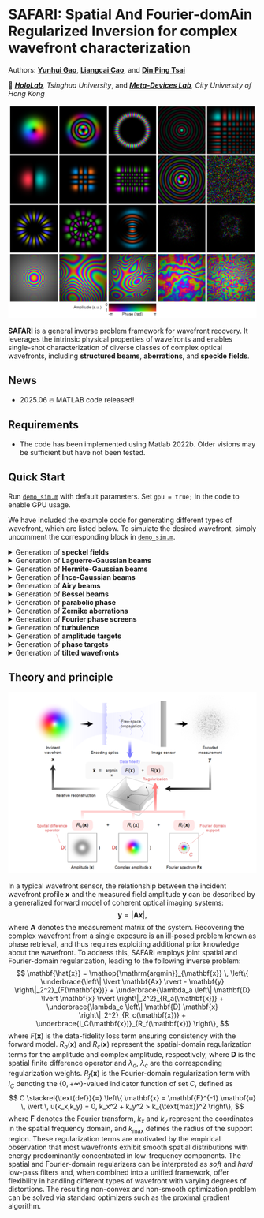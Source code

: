 # **SAFARI**: **S**patial **A**nd **F**ourier-dom**A**in **R**egularized **I**nversion for complex wavefront characterization

Authors: **[Yunhui Gao](https://github.com/Yunhui-Gao)**, **[Liangcai Cao](https://scholar.google.com/citations?user=FYYb_-wAAAAJ&hl=en)**, and **[Din Ping Tsai](https://www.cityu.edu.hk/stfprofile/dptsai.htm)**

:school: *[**HoloLab**](http://www.holoddd.com/), Tsinghua University*, and *[**Meta-Devices Lab**](https://dinpingtsai.wixsite.com/mysite), City University of Hong Kong*



<p align="left">
<img src="imgs/fig1.png", width='800'>
</p>


**SAFARI** is a general inverse problem framework for wavefront recovery. It leverages the intrinsic physical properties of wavefronts and enables single-shot characterization of diverse classes of complex optical wavefronts, including **structured beams**, **aberrations**, and **speckle fields**.

## News

- 2025.06 :fire: MATLAB code released!


## Requirements
- The code has been implemented using Matlab 2022b. Older visions may be sufficient but have not been tested.

## Quick Start
Run [`demo_sim.m`](https://github.com/THUHoloLab/SAFARI/blob/master/demo_sim.m) with default parameters. Set `gpu = true;` in the code to enable GPU usage.

We have included the example code for generating different types of wavefront, which are listed below. To simulate the desired wavefront, simply uncomment the corresponding block in [`demo_sim.m`](https://github.com/THUHoloLab/SAFARI/blob/master/demo_sim.m).

<details>
<summary> Generation of <strong>speckel fields</strong></summary>

```matlab
rng(0)                          % random seed, for reproducibility
grain_size = 8;                 % speckle grain size (pixel)
m = round(n/grain_size);        % number of speckles in one dimension
m = round((m+1)/2)*2;           % make m an even number
u = exp(1i*rand(m,m)*2*pi);     % random phase uniformly sampled in [0,2pi)
wavefront = fftshift(fft2(fftshift(zeropad(u,(n-m)/2)))); % fft to obtain speckles
```

</details>

<details>
<summary> Generation of <strong>Laguerre-Gaussian beams</strong></summary>

```matlab
[X,Y] = meshgrid((-n/2:n/2-1)*params.pxsize);   % define 2D coordinate (mm)
z = 0;      % z position (mm)
w0 = 0.2;   % beam waist (mm)
l = 3;      % azimuthal index
p = 3;      % radial index
wavefront = genLaguerreGaussian(X,Y,z,params.wavlen,w0,l,p);
```

</details>

<details>
<summary> Generation of <strong>Hermite-Gaussian beams</strong></summary>

```matlab
[X,Y] = meshgrid((-n/2:n/2-1)*params.pxsize);   % define 2D coordinate (mm)
z = 0;      % z position (mm)
w0 = 0.2;   % beam waist (mm)
mi = 3;     % mode index
ni = 3;     % mode index
wavefront = genHermiteGaussian(X,Y,z,params.wavlen,w0,mi,ni);
```

</details>

<details>
<summary> Generation of <strong>Ince-Gaussian beams</strong></summary>

```matlab
z = 0;      % z position (mm)
w0 = 0.2;   % beam waist (mm)
p = 12;     % order 
m = 8;      % degree
e = 2;      % ellipticity parameter
parity = 0; % parity of the beam (0: even, 1:odd)
wavefront = genInceGaussian(params.pxsize*n/2,n+1,parity,p,m,e,w0,2*pi/params.wavlen,z);
wavefront = wavefront(1:n,1:n);
```

</details>

<details>
<summary> Generation of <strong>Airy beams</strong></summary>

```matlab
[X,Y] = meshgrid((-n/2:n/2-1)*params.pxsize);   % define 2D coordinate (mm)
w0 = 0.2;                       % scaling factor
x0 = -n*0.4*params.pxsize;      % x center location (mm)
y0 = -n*0.4*params.pxsize;      % y center location (mm)
a = 1e-3;                       % exponential truncation factor
wavefront = genAiry(X,Y,w0,x0,y0,a);
```

</details>

<details>
<summary> Generation of <strong>Bessel beams</strong></summary>

```matlab
[X,Y] = meshgrid((-n/2:n/2-1)*params.pxsize);   % define 2D coordinate (mm)
z = 0;              % z position (mm)
n_charge = 3;       % topological charge
theta = pi/3e3;     % axicon angle (rad)
wavefront = genBessel(X,Y,z,params.wavlen,n_charge,theta);
```

</details>

<details>
<summary> Generation of <strong>parabolic phase</strong></summary>

```matlab
[X,Y] = meshgrid((-n/2:n/2-1)*params.pxsize);   % define 2D coordinate (mm)
f = 200;    % focal length (mm)
a = 0.2;    % amplitude attenuation
k = 2*pi/params.wavlen;     % wave number
wavefront = exp(-a*(X.^2+Y.^2)) .* exp(-1i*k*(X.^2+Y.^2)/2/f);
```

</details>

<details>
<summary> Generation of <strong>Zernike aberrations</strong></summary>

```matlab
[X,Y] = meshgrid(linspace(-1,1,n));     % define 2D coordinate
[theta,r] = cart2pol(X,Y);              % convert to polar coordinate
idx = r <= 1;                           % define the circular aperture
n_max = 5;                              % define maximum Zernike order
s_fac = 4;                              % define scaling factor controlling the dynamic range
n_modes = (n_max+2)*(n_max+1)/2;        % number of Zernike modes
z_n = nan(n_modes,1);
z_m = nan(n_modes,1);
for i = 0:n_max
    z_n(i*(i+1)/2+1:(i+1)*(i+2)/2) = i;
    z_m(i*(i+1)/2+1:(i+1)*(i+2)/2) = -i:2:i;
end
rng(0)                                  % set random seed, for reproducibility
coef = 2*rand(n_modes,1)-1;             % uniformly sample Zernike coefficients between [-1,1]
zer = zeros(n,n);
for i = 1:n_modes
    bfun = zeros(n,n);
    bfun(idx) = zernfun(z_n(i),z_m(i),r(idx),theta(idx));
    zer(idx) = zer(idx) + coef(i)*bfun(idx);
end
phase = 2*pi*s_fac*zer;                 % scale the phase profile
phase = imresize(phase(ceil(n/2-sqrt(2)/4*n+1):floor(n/2+sqrt(2)/4*n-1),...
    ceil(n/2-sqrt(2)/4*n+1):floor(n/2+sqrt(2)/4*n-1)),[n,n]);   % crop the central rectangular region
a = 1;    % amplitude attenuation
wavefront = exp(-a*(X.^2 + Y.^2)).*exp(1i*phase);
```

</details>

<details>
<summary> Generation of <strong>Fourier phase screens</strong></summary>

```matlab
seed = 0;       % set random seed, for reproducibility
numsub = 10;    % number of subharmonics for subharmonic sampling
r0 = 0.1;       % Fried parameter (mm)
phase = FourierPhaseScreen(n,params.pxsize,r0,seed,numsub);     % calculate phase screen
[X,Y] = meshgrid((-n/2:n/2-1)*params.pxsize);   % define 2D coordinate (mm)
a = 0.1;        % amplitude attenuation
wavefront = exp(-a*(X.^2 + Y.^2)).*exp(1i*phase);
```

</details>

<details>
<summary> Generation of <strong>turbulence</strong></summary>

```matlab
rng(0)          % set random seed, for reproducibility
n_screen = 10;  % number of phase screens
D1 = 5;         % length of one side of square phase screen (m)
D2 = 1;         % diameter of the observation aperture (m)
Dz = 2e5;       % propagation distance (m)
wavefront = genTurbulence(n,n_screen,D1,D2,Dz,params.wavlen*1e-3);
```

</details>

<details>
<summary> Generation of <strong>amplitude targets</strong></summary>

```matlab
img = im2double(imread('data/thulogo.bmp'));
img = imresize(img,[n/2,n/2]);
img = padarray(1-img,[n/4,n/4],0);
amp = img;
pha = zeros(n,n);
wavefront = amp.*exp(1i*pha);
```

</details>

<details>
<summary> Generation of <strong>phase targets</strong></summary>

```matlab
img = im2double(imread('data/cityulogo.bmp'));
img = imresize(img,[n/2,n/2]);
img = padarray(1-img,[n/4,n/4],0);
amp = ones(n,n);
pha = img*pi;
wavefront = amp.*exp(1i*pha);
```

</details>

<details>
<summary> Generation of <strong>tilted wavefronts</strong></summary>

```matlab
[X,Y] = meshgrid((-n/2:n/2-1)*params.pxsize);   % define 2D coordinate (mm)
kmax = 2*pi/params.pxsize/4/2;
kx = kmax*0.5;
ky = kmax*0.0;
pha = kx*X + ky*Y;
amp = ones(n,n);
wavefront = amp.*exp(1i*pha);
```

</details>


## Theory and principle

<p align="left">
<img src="imgs/fig2.png", width='800'>
</p>

In a typical wavefront sensor, the relationship between the incident wavefront profile $\mathbf{x}$ and the measured field amplitude $\mathbf{y}$ can be described by a generalized forward model of coherent optical imaging systems:
$$
    \mathbf{y} = \lvert \mathbf{A} \mathbf{x} \rvert,
$$
where $\mathbf{A}$ denotes the measurement matrix of the system. Recovering the complex wavefront from a single exposure is an ill-posed problem known as phase retrieval, and thus requires exploiting additional prior knowledge about the wavefront. To address this, SAFARI employs joint spatial and Fourier-domain regularization, leading to the following inverse problem:
$$
\mathbf{\hat{x}} = \mathop{\mathrm{argmin}}_{\mathbf{x}} \, \left\{ \underbrace{\left\| \lvert \mathbf{Ax} \rvert - \mathbf{y} \right\|_2^2}_{F(\mathbf{x})}  + \underbrace{\lambda_a \left\| \mathbf{D} \lvert \mathbf{x} \rvert \right\|_2^2}_{R_a(\mathbf{x})} + \underbrace{\lambda_c \left\| \mathbf{D} \mathbf{x} \right\|_2^2}_{R_c(\mathbf{x})} + \underbrace{I_C(\mathbf{x})}_{R_f(\mathbf{x})} \right\},
$$
where $F(\mathbf{x})$ is the data-fidelity loss term ensuring consistency with the forward model. $R_a(\mathbf{x})$ and $R_c(\mathbf{x})$ represent the spatial-domain regularization terms for the amplitude and complex amplitude, respectively, where $\mathbf{D}$ is the spatial finite difference operator and $\lambda_a$, $\lambda_c$ are the corresponding regularization weights. $R_f(\mathbf{x})$ is the Fourier-domain regularization term with $I_C$ denoting the $\{0,+\infty\}$-valued indicator function of set $C$, defined as
$$
    C \stackrel{\text{def}}{=} \left\{ \mathbf{x} = \mathbf{F}^{-1} \mathbf{u} \, \vert \, u(k_x,k_y) = 0, k_x^2 + k_y^2 > k_{\text{max}}^2  \right\},
$$
where $\mathbf{F}$ denotes the Fourier transform, $k_x$ and $k_y$ represent the coordinates in the spatial frequency domain, and $k_{\text{max}}$ defines the radius of the support region. These regularization terms are motivated by the empirical observation that most wavefronts exhibit smooth spatial distributions with energy predominantly concentrated in low-frequency components. The spatial and Fourier-domain regularizers can be interpreted as *soft* and *hard* low-pass filters and, when combined into a unified framework, offer flexibility in handling different types of wavefront with varying degrees of distortions. The resulting non-convex and non-smooth optimization problem can be solved via standard optimizers such as the proximal gradient algorithm.